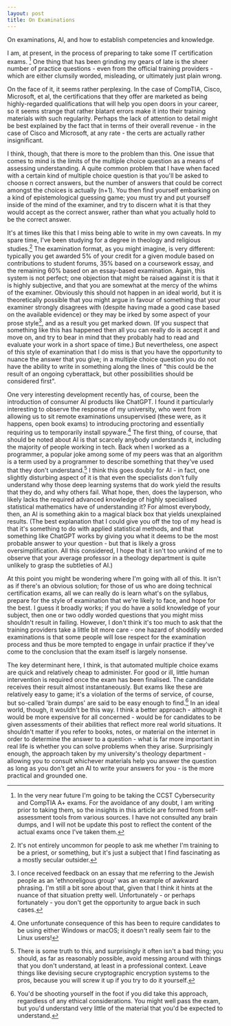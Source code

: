 ```yaml
---
layout: post
title: On Examinations
---
```


<div class="message">
    On examinations, AI, and how to establish competencies and knowledge.
</div>

I am, at present, in the process of preparing to take some IT certification exams. [^1] One thing that has been grinding my gears of late is the sheer number of practice questions - even from the official training providers - which are either clumsily worded, misleading, or ultimately just plain wrong. 

On the face of it, it seems rather perplexing. In the case of CompTIA, Cisco, Microsoft, et al, the certifications that they offer are marketed as being highly-regarded qualifications that will help you open doors in your career, so it seems strange that rather blatant errors make it into their training materials with such regularity. Perhaps the lack of attention to detail might be best explained by the fact that in terms of their overall revenue - in the case of Cisco and Microsoft, at any rate - the certs are actually rather insignificant.

I think, though, that there is more to the problem than this. One issue that comes to mind is the limits of the multiple choice question as a means of assessing understanding. A quite common problem that I have when faced with a certain kind of multiple choice question is that you'll be asked to choose n correct answers, but the number of answers that could be correct amongst the choices is actually (n+1). You then find yourself embarking on a kind of epistemological guessing game; you must try and put yourself inside of the mind of the examiner, and try to discern what it is that they would accept as the correct answer, rather than what you actually hold to be the correct answer.

It's at times like this that I miss being able to write in my own caveats. In my spare time, I've been studying for a degree in theology and religious studies.[^2] The examination format, as you might imagine, is very different: typically you get awarded 5% of your credit for a given module based on contributions to student forums, 35% based on a coursework essay, and the remaining 60% based on an essay-based examination. Again, this system is not perfect; one objection that might be raised against it is that it is highly subjective, and that you are somewhat at the mercy of the whims of the examiner. Obviously this should not happen in an ideal world, but it is theoretically possible that you might argue in favour of something that your examiner strongly disagrees with (despite having made a good case based on the available evidence) or they may be irked by some aspect of your prose style[^3], and as a result you get marked down. (If you suspect that something like this has happened then all you can really do is accept it and move on, and try to bear in mind that they probably had to read and evaluate your work in a short space of time.) But nevertheless, one aspect of this style of examination that I do miss is that you have the opportunity to nuance the answer that you give; in a multiple choice question you do not have the ability to write in something along the lines of "this could be the result of an ongoing cyberattack, but other possibilities should be considered first".

One very interesting development recently has, of course, been the introduction of consumer AI products like ChatGPT. I found it particularly interesting to observe the response of my university, who went from allowing us to sit remote examinations unsupervised (these were, as it happens, open book exams) to introducing proctoring and essentially requiring us to temporarily install spyware.[^4] The first thing, of course, that should be noted about AI is that scarcely anybody understands it, including the majority of people working in tech. Back when I worked as a programmer, a popular joke among some of my peers was that an algorithm is a term used by a programmer to describe something that they've used that they don't understand.[^5] I think this goes doubly for AI - in fact, one slightly disturbing aspect of it is that even the specialists don't fully understand why those deep learning systems that do work yield the results that they do, and why others fail. What hope, then, does the layperson, who likely lacks the required advanced knowledge of highly specialised statistical mathematics have of understanding it? For almost everybody, then, an AI is something akin to a magical black box that yields unexplained results. (The best explanation that I could give you off the top of my head is that it's something to do with applied statistical methods, and that something like ChatGPT works by giving you what it deems to be the most probable answer to your question - but that is likely a gross oversimplification. All this considered, I hope that it isn't too unkind of me to observe that your average professor in a theology department is quite unlikely to grasp the subtleties of AI.)

At this point you might be wondering where I'm going with all of this. It isn't as if there's an obvious solution; for those of us who are doing technical certification exams, all we can really do is learn what's on the syllabus, prepare for the style of examination that we're likely to face, and hope for the best. I guess it broadly works; if you do have a solid knowledge of your subject, then one or two oddly worded questions that you might miss shouldn't result in failing. However, I don't think it's too much to ask that the training providers take a little bit more care - one hazard of shoddily worded examinations is that some people will lose respect for the examination process and thus be more tempted to engage in unfair practice if they've come to the conclusion that the exam itself is largely nonsense.

The key determinant here, I think, is that automated multiple choice exams are quick and relatively cheap to administer. For good or ill, little human intervention is required once the exam has been finalised. The candidate receives their result almost instantaneously. But exams like these are relatively easy to game; it's a violation of the terms of service, of course, but so-called 'brain dumps' are said to be easy enough to find.[^6] In an ideal world, though, it wouldn't be this way. I think a better approach - although it would be more expensive for all concerned - would be for candidates to be given assessments of their abilities that reflect more real world situations. It shouldn't matter if you refer to books, notes, or material on the internet in order to determine the answer to a question - what is far more important in real life is whether you can solve problems when they arise. Surprisingly enough, the approach taken by my university's theology department - allowing you to consult whichever materials help you answer the question as long as you don't get an AI to write your answers for you - is the more practical and grounded one.



[^1]: In the very near future I'm going to be taking the CCST Cybersecurity and CompTIA A+ exams. For the avoidance of any doubt, I am writing prior to taking them, so the insights in this article are formed from self-assessment tools from various sources. I have not consulted any brain dumps, and I will not be update this post to reflect the content of the actual exams once I've taken them.
[^2]: It's not entirely uncommon for people to ask me whether I'm training to be a priest, or something, but it's just a subject that I find fascinating as a mostly secular outsider.
[^3]: I once received feedback on an essay that me referring to the Jewish people as an 'ethnoreligous group' was an example of awkward phrasing. I'm still a bit sore about that, given that I think it hints at the nuance of that situation pretty well. Unfortunately - or perhaps fortunately - you don't get the opportunity to argue back in such cases.
[^4]: One unfortunate consequence of this has been to require candidates to be using either Windows or macOS; it doesn't really seem fair to the Linux users!
[^5]: There is some truth to this, and surprisingly it often isn't a bad thing; you should, as far as reasonably possible, avoid messing around with things that you don't understand, at least in a professional context. Leave things like devising secure cryptographic encryption systems to the pros, because you will screw it up if you try to do it yourself.
[^6]: You'd be shooting yourself in the foot if you did take this approach, regardless of any ethical considerations. You might well pass the exam, but you'd understand very little of the material that you'd be expected to understand.
